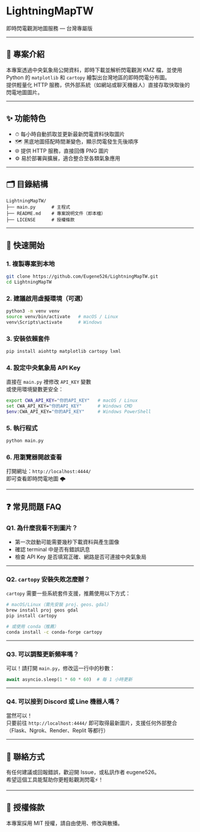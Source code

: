 # LightningMapTW

即時閃電觀測地圖服務 — 台灣專屬版

---

## 📌 專案介紹

本專案透過中央氣象局公開資料，即時下載並解析閃電觀測 KMZ 檔，並使用 Python 的 `matplotlib` 和 `cartopy` 繪製出台灣地區的即時閃電分布圖。  
提供輕量化 HTTP 服務，供外部系統（如網站或聊天機器人）直接存取快取後的閃電地圖圖片。

---

## ✨ 功能特色

- ⏱ 每小時自動抓取並更新最新閃電資料快取圖片
- 🗺 黑底地圖搭配時間漸變色，顯示閃電發生先後順序
- 🌐 提供 HTTP 服務，直接回傳 PNG 圖片
- ⚙️ 易於部署與擴展，適合整合至各類氣象應用

---

## 🗂 目錄結構

```
LightningMapTW/
├── main.py      # 主程式
├── README.md    # 專案說明文件（即本檔）
├── LICENSE      # 授權條款
```

---

## 🚀 快速開始

### 1. 複製專案到本地

```bash
git clone https://github.com/Eugene526/LightningMapTW.git
cd LightningMapTW
```

### 2. 建議啟用虛擬環境（可選）

```bash
python3 -m venv venv
source venv/bin/activate   # macOS / Linux
venv\Scripts\activate      # Windows
```

### 3. 安裝依賴套件

```bash
pip install aiohttp matplotlib cartopy lxml
```

### 4. 設定中央氣象局 API Key  
直接在 `main.py` 裡修改 `API_KEY` 變數  
或使用環境變數更安全：

```bash
export CWA_API_KEY="你的API_KEY"   # macOS / Linux
set CWA_API_KEY="你的API_KEY"      # Windows CMD
$env:CWA_API_KEY="你的API_KEY"     # Windows PowerShell
```

### 5. 執行程式

```bash
python main.py
```

### 6. 用瀏覽器開啟查看

打開網址：`http://localhost:4444/`  
即可查看即時閃電地圖 🌩

---

## ❓ 常見問題 FAQ

### Q1. 為什麼我看不到圖片？
- 第一次啟動可能需要幾秒下載資料與產生圖像
- 確認 terminal 中是否有錯誤訊息
- 檢查 API Key 是否填寫正確、網路是否可連接中央氣象局

---

### Q2. `cartopy` 安裝失敗怎麼辦？
`cartopy` 需要一些系統套件支援，推薦使用以下方式：

```bash
# macOS/Linux（需先安裝 proj、geos、gdal）
brew install proj geos gdal
pip install cartopy

# 或使用 conda（推薦）
conda install -c conda-forge cartopy
```

---

### Q3. 可以調整更新頻率嗎？
可以！請打開 `main.py`，修改這一行中的秒數：

```python
await asyncio.sleep(1 * 60 * 60)  # 每 1 小時更新
```

---

### Q4. 可以接到 Discord 或 Line 機器人嗎？
當然可以！  
只要前往 `http://localhost:4444/` 即可取得最新圖片，支援任何外部整合（Flask、Ngrok、Render、Replit 等都行）

---

## 🙌 聯絡方式

有任何建議或回報錯誤，歡迎開 Issue，或私訊作者 eugene526。  
希望這個工具能幫助你更輕鬆觀測閃電⚡！

---

## 🪪 授權條款

本專案採用 MIT 授權，請自由使用、修改與散播。
